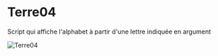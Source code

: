 # Terre04
Script qui affiche l'alphabet à partir d'une lettre indiquée en argument

![Terre04](https://user-images.githubusercontent.com/83811609/166140340-2f6676a2-b5b0-4bad-96cb-f289b1a5037f.png)

